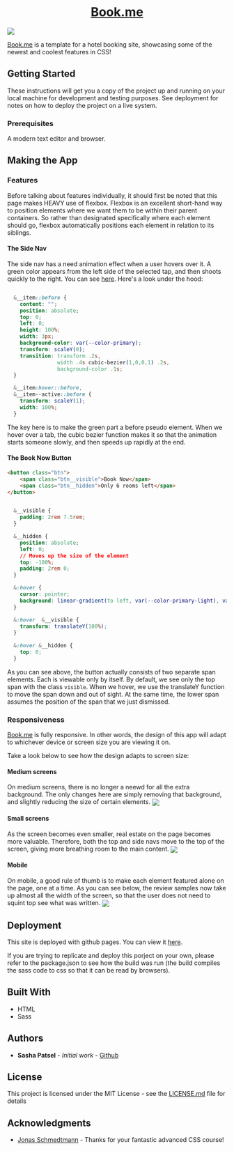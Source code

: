 [<h1 align="center"> Book.me </h1>](https://sashapatsel.github.io/book.me/)

<img align="center" src="img/demo-1.png">

[Book.me](https://sashapatsel.github.io/book.me/) is a template for a hotel booking site, showcasing some of the newest and coolest features in CSS!



## Getting Started

These instructions will get you a copy of the project up and running on your local machine for development and testing purposes. See deployment for notes on how to deploy the project on a live system.

### Prerequisites

A modern text editor and browser. 


## Making the App

### Features
Before talking about features individually, it should first be noted that this page makes HEAVY use of flexbox. Flexbox is an excellent short-hand way to position elements where we want them to be within their parent containers. So rather than designated specifically where each element should go, flexbox automatically positions each element in relation to its siblings. 

#### The Side Nav
The side nav has a need animation effect when a user hovers over it. A green color appears from the left side of the selected tap, and then shoots quickly to the right. You can see [here](https://sashapatsel.github.io/book.me/). Here's a look under the hood:

```css

  &__item::before {
    content: "";
    position: absolute;
    top: 0;
    left: 0;
    height: 100%;
    width: 3px;
    background-color: var(--color-primary);
    transform: scaleY(0);
    transition: transform .2s,
                width .4s cubic-bezier(1,0,0,1) .2s,
                background-color .1s;
  }

  &__item:hover::before,
  &__item--active::before {
    transform: scaleY(1);
    width: 100%;
  }

```
The key here is to make the green part a before pseudo element. When we hover over a tab, the cubic bezier function makes it so that the animation starts someone slowly, and then speeds up rapidly at the end. 

#### The Book Now Button

```html
<button class="btn">
    <span class="btn__visible">Book Now</span>
    <span class="btn__hidden">Only 6 rooms left</span>
</button>
```

```css

  &__visible {
    padding: 2rem 7.5rem;
  }

  &__hidden {
    position: absolute;
    left: 0;
    // Moves up the size of the element
    top: -100%;
    padding: 2rem 0;
  }

  &:hover {
    cursor: pointer;
    background: linear-gradient(to left, var(--color-primary-light), var(--color-primary-dark));
  }

  &:hover  &__visible {
    transform: translateY(100%);
  }
  
  &:hover &__hidden {
    top: 0;
  }

```
As you can see above, the button actually consists of two separate span elements. Each is viewable only by itself. By default, we see only the top span with the class `visible`. When we hover, we use the translateY function to move the span down and out of sight. At the same time, the lower span assumes the position of the span that we just dismissed. 

### Responsiveness
[Book.me](https://sashapatsel.github.io/book.me/) is fully responsive. In other words, the design of this app will adapt to whichever device or screen size you are viewing it on.

Take a look below to see how the design adapts to screen size:

#### Medium screens
On medium screens, there is no longer a neewd for all the extra background. The only changes here are simply removing that background, and slightly reducing the size of certain elements. 
<img align="center" src="img/demo-2.png">

#### Small screens
As the screen becomes even smaller, real estate on the page becomes more valuable. Therefore, both the top and side navs move to the top of the screen, giving more breathing room to the main content.
<img align="center" src="img/demo-3.png">

#### Mobile
On mobile, a good rule of thumb is to make each element featured alone on the page, one at a time. As you can see below, the review samples now take up almost all the width of the screen, so that the user does not need to squint top see what was written.
<img align="center" src="img/demo-4.png">



## Deployment

This site is deployed with github pages. You can view it [here](https://sashapatsel.github.io/book.me/).

If you are trying to replicate and deploy this porject on your own, please refer to the package.json to see how the build was run (the build compiles the sass code to css so that it can be read by browsers). 

## Built With

* HTML
* Sass

## Authors

* **Sasha Patsel** - *Initial work* - [Github](https://github.com/SashaPatsel/)

## License

This project is licensed under the MIT License - see the [LICENSE.md](LICENSE.md) file for details

## Acknowledgments

* [Jonas Schmedtmann](https://github.com/jonasschmedtmann) - Thanks for your fantastic advanced CSS course!
